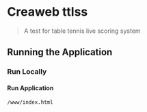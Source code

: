 # Creaweb ttlss

> A test for table tennis live scoring system

## Running the Application

### Run Locally

#### Run Application

    /www/index.html

